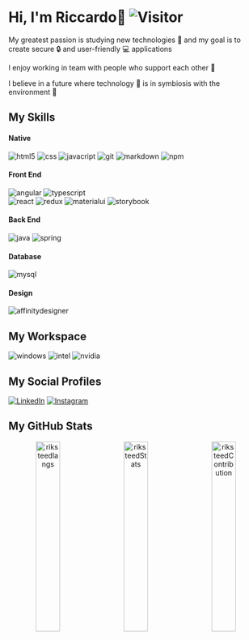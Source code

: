 # Hi, I'm Riccardo👋 ![Visitor](https://visitor-badge.laobi.icu/badge?page_id=riksteed.repoName)

My greatest passion is studying new technologies 🧪 and my goal is to create secure :lock: and user-friendly 💻 applications

I enjoy working in team with people who support each other 🤝

I believe in a future where technology 📱 is in symbiosis with the environment 🌿

## My Skills

#### Native
<div>
  <img alt="html5" src="https://img.shields.io/badge/-HTML5-E34F26?style=flat-square&logo=html5&logoColor=white" />
  <img alt="css" src="https://img.shields.io/badge/CSS%20-%231572B6.svg?style=flat-square&logo=css3&logoColor=white" />
  <img alt="javacript" src="https://img.shields.io/badge/JavaScript-323330?style=flat-square&logo=javascript&logoColor=F7DF1E" />
  <img alt="git" src="https://img.shields.io/badge/-Git-F05032?style=flat-square&logo=git&logoColor=white" />
  <img alt="markdown" src="https://img.shields.io/badge/Markdown-%23000000.svg?style=flat-square&logo=markdown&logoColor=white" />
  <img alt="npm" src="https://img.shields.io/badge/-NPM-CB3837?style=flat-square&logo=npm&logoColor=white" />
</div>

#### Front End
<div>
  <img alt="angular" src="https://img.shields.io/badge/-Angular-DD0031?style=flat-square&logo=angular&logoColor=white" />
  <img alt="typescript" src="https://img.shields.io/badge/TypeScript-007ACC?style=flat-square&logo=typescript&logoColor=white" />
</div>

<div>
  <img alt="react" src="https://img.shields.io/badge/-React-45b8d8?style=flat-square&logo=react&logoColor=white" />
  <img alt="redux" src="https://img.shields.io/badge/-Redux-764ABC?style=flat-square&logo=redux&logoColor=white" />
  <img alt="materialui" src="https://img.shields.io/badge/Material--UI-0081CB?style=flat-square&logo=material-ui&logoColor=white" />
  <img alt="storybook" src="https://img.shields.io/badge/Storybook-CC6699.svg?style=flat-square&logo=storybook&logoColor=white" />
</div>

#### Back End
<div>
  <img alt="java" src="https://img.shields.io/badge/Java-ED8B00?style=flat-square&logo=java&logoColor=white" />
  <img alt="spring" src="https://img.shields.io/badge/Spring-6DB33F?style=flat-square&logo=spring&logoColor=white" />
</div>

#### Database
<div>
  <img alt="mysql" src="https://img.shields.io/badge/MySQL-00000F?style=flat-square&logo=mysql&logoColor=white" />
</div>

#### Design
<div>
  <img alt="affinitydesigner" src="https://img.shields.io/badge/Affinity Designer-0FAAFF?style=flat-square&logo=Affinity Designer&logoColor=white" />
</div>


## My Workspace
<div>
  <img alt="windows" src="https://img.shields.io/badge/Windows-0078D6?style=flat-square&logo=windows&logoColor=white" />
  <img alt="intel" src="https://img.shields.io/badge/Intel-Core_i7_10th-0071C5?style=flat-square&logo=intel&logoColor=white" />
  <img alt="nvidia" src="https://img.shields.io/badge/NVIDIA-RTX2060-76B900?style=flat-square&logo=nvidia&logoColor=white" />
</div>

## My Social Profiles
<a href="www.linkedin.com/in/riksteed">![LinkedIn](https://img.shields.io/badge/LinkedIn-0077B5?style=flat-square&logo=linkedin&logoColor=darkblu)</a>
<a href="https://www.instagram.com/riccardo.francesco.croce/">![Instagram](https://img.shields.io/badge/Instagram-E4405F?style=flat-square&logo=instagram&logoColor=white)</a>

## My GitHub Stats
<div align="center">
  <img  src="https://github-readme-stats.vercel.app/api/top-langs/?username=riksteed&layout=compact&theme=dark" alt="riksteedlangs" width="31%" align="left" />
  <img src="https://github-readme-stats.vercel.app/api?username=riksteed&show_icons=true&theme=dark" alt="riksteedContribution" width="31%" align="right"/>
  <img  src="https://github-readme-streak-stats.herokuapp.com/?user=riksteed&theme=dark" alt="riksteedStats" width="31%" align="center" />
</div>
